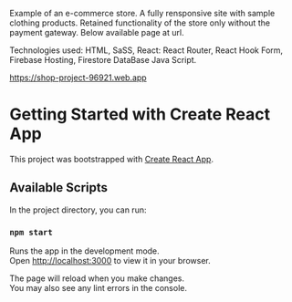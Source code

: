 Example of an e-commerce store. A fully rensponsive site with sample clothing products. Retained functionality of the store only without the payment gateway. Below available page at url.

Technologies used: HTML, SaSS, React: React Router, React Hook Form, Firebase Hosting, Firestore DataBase Java Script.

https://shop-project-96921.web.app

# Getting Started with Create React App

This project was bootstrapped with [Create React App](https://github.com/facebook/create-react-app).

## Available Scripts

In the project directory, you can run:

### `npm start`

Runs the app in the development mode.\
Open [http://localhost:3000](http://localhost:3000) to view it in your browser.

The page will reload when you make changes.\
You may also see any lint errors in the console.


